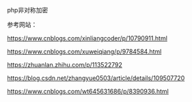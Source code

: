 php非对称加密

参考网站：

https://www.cnblogs.com/xinliangcoder/p/10790911.html

https://www.cnblogs.com/xuweiqiang/p/9784584.html

https://zhuanlan.zhihu.com/p/113522792

https://blog.csdn.net/zhangyue0503/article/details/109507720

https://www.cnblogs.com/wt645631686/p/8390936.html

